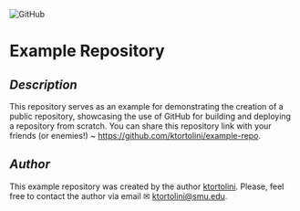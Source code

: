 ![GitHub](https://img.shields.io/github/license/ktortolini/example-repo?style=flat-square)

# Example Repository

## _Description_

This repository serves as an example for demonstrating the creation of a public repository, showcasing the use of GitHub for building and deploying a repository from scratch. You can share this repository link with your friends (or enemies!) ~ https://github.com/ktortolini/example-repo.

## _Author_

This example repository was created by the author [ktortolini](https://github.com/ktortolini). Please, feel free to contact the author via email ✉ <a>ktortolini@smu.edu</a>.



